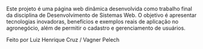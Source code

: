 Este projeto é uma página web dinâmica desenvolvida como trabalho final da disciplina de Desenvolvimento de Sistemas Web. 
O objetivo é apresentar tecnologias inovadoras, benefícios e exemplos reais de aplicação no agronegócio, além de permitir o cadastro e gerenciamento de usuários.

Feito por
        Luiz Henrique Cruz / Vagner Pelech

